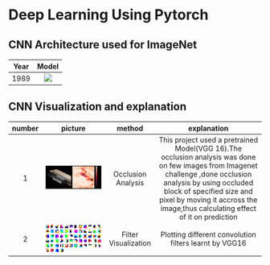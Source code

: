 # Deep Learning Using Pytorch
## CNN Architecture used for ImageNet
|Year| Model |
|:-----:|:-----------:|
|1989|![](https://github.com/rishab-gangwar/DeepLearning_using_Pytorch/blob/master/Lenet.jpg)

## CNN Visualization and explanation
| number | picture | method | explanation|
|:-----:|:----------:|:-------:|:-----------:|
|1|![GitHub Logo](https://github.com/rishab-gangwar/DeepLearning_using_Pytorch/blob/master/originalandocclusion.png)|Occlusion Analysis |This project used a pretrained Model(VGG 16).The occlusion analysis was done on few images from Imagenet challenge ,done occlusion analysis by using occluded block of specified size and pixel by moving it accross the image,thus calculating effect of it on prediction|
|2|![](https://github.com/rishab-gangwar/DeepLearning_using_Pytorch/blob/master/filterL1.png)|Filter Visualization|Plotting different convolution filters learnt by VGG16|
